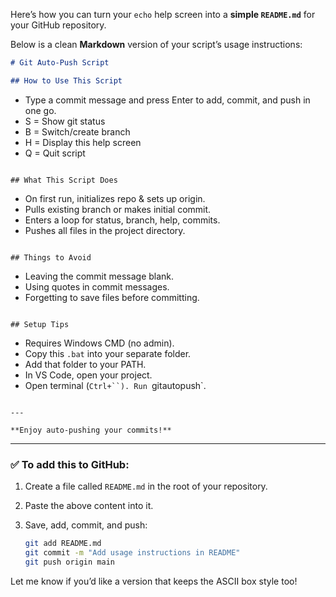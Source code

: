Here’s how you can turn your `echo` help screen into a **simple `README.md`** for your GitHub repository.

Below is a clean **Markdown** version of your script’s usage instructions:

```markdown
# Git Auto-Push Script

## How to Use This Script

```

* Type a commit message and press Enter to add, commit, and push in one go.
* S = Show git status
* B = Switch/create branch
* H = Display this help screen
* Q = Quit script

```

## What This Script Does

```

* On first run, initializes repo & sets up origin.
* Pulls existing branch or makes initial commit.
* Enters a loop for status, branch, help, commits.
* Pushes all files in the project directory.

```

## Things to Avoid

```

* Leaving the commit message blank.
* Using quotes in commit messages.
* Forgetting to save files before committing.

```

## Setup Tips

```

* Requires Windows CMD (no admin).
* Copy this `.bat` into your separate folder.
* Add that folder to your PATH.
* In VS Code, open your project.
* Open terminal (`Ctrl+``). Run `gitautopush\`.

```

---

**Enjoy auto-pushing your commits!**
```

---

### ✅ To add this to GitHub:

1. Create a file called `README.md` in the root of your repository.
2. Paste the above content into it.
3. Save, add, commit, and push:

   ```bash
   git add README.md
   git commit -m "Add usage instructions in README"
   git push origin main
   ```

Let me know if you’d like a version that keeps the ASCII box style too!
